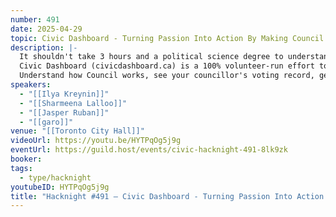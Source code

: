 ```yaml
---
number: 491
date: 2025-04-29
topic: Civic Dashboard - Turning Passion Into Action By Making Council Accessible To All
description: |-
  It shouldn't take 3 hours and a political science degree to understand City Council and how to meaningfully engage with it.
  Civic Dashboard (civicdashboard.ca) is a 100% volunteer-run effort to make it take a few minutes, make Toronto the most people-powered version of itself, and have fun doing it!
  Understand how Council works, see your councillor's voting record, get alerts whenever an item relevant to you is coming up, and take meaningful action with 1 click - and we're just getting started 😁
speakers:
  - "[[Ilya Kreynin]]"
  - "[[Sharmeena Lalloo]]"
  - "[[Jasper Ruban]]"
  - "[[garo]]"
venue: "[[Toronto City Hall]]"
videoUrl: https://youtu.be/HYTPqOg5j9g
eventUrl: https://guild.host/events/civic-hacknight-491-8lk9zk
booker: 
tags:
  - type/hacknight
youtubeID: HYTPqOg5j9g
title: "Hacknight #491 – Civic Dashboard - Turning Passion Into Action By Making Council Accessible To All"
---
```


